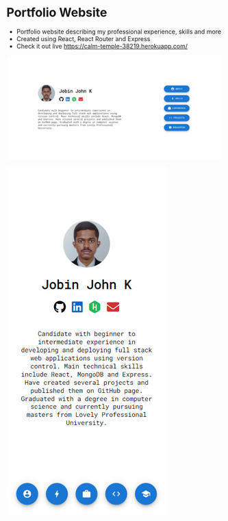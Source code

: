 # Portfolio Website
- Portfolio website describing my professional experience, skills and more
- Created using React, React Router and Express
- Check it out live https://calm-temple-38219.herokuapp.com/

![Desktop screenshot](desktopShot.png)

![Mobile screenshot](mobileShot.png)
